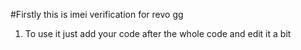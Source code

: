 #Firstly this is imei verification for revo gg

1) To use it just add your code after the whole code and edit it a bit